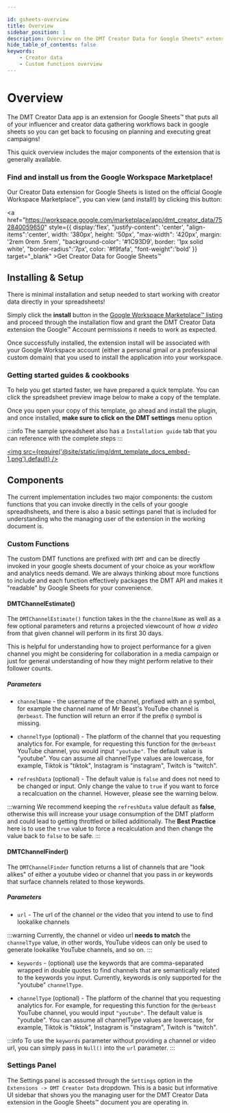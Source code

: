```yaml
---

id: gsheets-overview
title: Overview
sidebar_position: 1
description: Overview on the DMT Creator Data for Google Sheets™ extension
hide_table_of_contents: false 
keywords:
    - Creator data
    - Custom functions overview
---
```


# Overview

The DMT Creator Data app is an extension for Google Sheets™ that puts all of your influencer and creator data gathering workflows back in google sheets so you can get back to focusing on planning and executing great campaigns!

This quick overview includes the major components of the extension that is generally available.

### Find and install us from the Google Workspace Marketplace!

Our Creator Data extension for Google Sheets is listed on the official Google Workspace Marketplace™, you can view (and install!) by clicking this button:

<a href="https://workspace.google.com/marketplace/app/dmt_creator_data/752840059650" style={{ display:'flex', "justify-content": 'center', "align-items":'center',  width: '380px', height: '50px', "max-width": '420px', margin: '2rem 0rem .5rem', "background-color": '#1C93D9', border: '1px solid white', "border-radius":'7px', color: '#f9fafa', "font-weight":'bold' }} target="_blank" >Get Creator Data for Google Sheets™</a>


## Installing & Setup

There is minimal installation and setup needed to start working with creator data directly in your spreadsheets!

Simply click the **install** button in the [Google Workspace Marketplace™ listing](https://workspace.google.com/marketplace/app/dmt_creator_data/752840059650) and proceed through the installation flow and grant the DMT Creator Data extension the Google™ Account permissions it needs to work as expected. 

Once successfully installed, the extension install will be associated with your Google Workspace account (either a personal gmail _or_ a professional custom domain) that you used to install the application into your workspace.

### Getting started guides & cookbooks

To help you get started faster, we have prepared a quick template. You can click the spreadsheet preview image below to make a copy of the template.

Once you open your copy of this template, go ahead and install the plugin, and once installed, **make sure to click on the DMT settings** menu option

:::info
The sample spreadsheet also has a `Installation guide` tab that you can reference with the complete steps
:::


<a href="https://docs.google.com/spreadsheets/d/1KkICfeLBZ2jA1cuHwyQzFETQOYg2FR7V3eVMHq0D_GI/edit#gid=1547620141/copy" target="_blank"><img src={require('@site/static/img/dmt_template_docs_embed-1.png').default} /></a>


## Components

The current implementation includes two major components: the custom functions that you can invoke directly in the cells of your google spreadhsheets, and there is also a basic settings panel that is included for understanding who the managing user of the extension in the working document is.

### Custom Functions

The custom DMT functions are prefixed with `DMT` and can be directly invoked in your google sheets document of your choice as your workflow and analytics needs demand. We are always thinking about more functions to include and each function effectively packages the DMT API and makes it "readable" by Google Sheets for your convenience.

#### DMTChannelEstimate()

The `DMTChannelEstimate()` function takes in the the `channelName` as well as a few optional parameters and returns a projected viewcount of how _a video_ from that given channel will perform in its first 30 days.

This is helpful for understanding how to project performance for a given channel you might be considering for collaboration in a media campaign or just for general understanding of how they might perform relative to their follower counts.

##### Parameters

- `channelName` - the username of the channel, prefixed with an `@` symbol, for example the channel name of Mr Beast's YouTube channel is `@mrbeast`. The function will return an error if the prefix `@` symbol is missing.

- `channelType` (optional) - The platform of the channel that you requesting analytics for. For example, for requesting this function for the `@mrbeast` YouTube channel, you would input `"youtube"`. The default value is "youtube". You can assume all channelType values are lowercase, for example, Tiktok is "tiktok", Instagram is "instagram", Twitch is "twitch".

- `refreshData` (optional) - The default value is `false` and does not need to be changed or input. Only change the value to `true` if you want to force a recalcuation on the channel. However, please see the warning below.

:::warning
We recommend keeping the `refreshData` value default as **false**, otherwise this will increase your usage consumption of the DMT platform and could lead to getting throttled or billed additionally. The **Best Practice** here is to use the `true` value to force a recalculation and then change the value back to `false` to be safe.
:::

#### DMTChannelFinder()

The `DMTChannelFinder` function returns a list of channels that are "look alikes" of either a youtube video or channel that you pass in _or_ keywords that surface channels related to those keywords.

##### Parameters

- `url` - The url of the channel or the video that you intend to use to find lookalike channels

:::warning
Currently, the channel or video url **needs to match** the `channelType` value, in other words, YouTube videos can only be used to generate lookalike YouTube channels, and so on.
:::

- `keywords` - (optional) use the keywords that are comma-separated wrapped in double quotes to find channels that are semantically related to the keywords you input. Currently, keywords is only supported for the "youtube" `channelType`.

- `channelType` (optional) - The platform of the channel that you requesting analytics for. For example, for requesting this function for the `@mrbeast` YouTube channel, you would input `"youtube"`. The default value is "youtube". You can assume all channelType values are lowercase, for example, Tiktok is "tiktok", Instagram is "instagram", Twitch is "twitch".

:::info 
To use the `keywords` parameter without providing a channel or video url, you can simply pass in `Null()` into the `url` parameter.
:::

### Settings Panel

The Settings panel is accessed through the `Settings` option in the `Extensions -> DMT Creator Data` dropdown. This is a basic but informative UI sidebar that shows you the managing user for the DMT Creator Data extension in the Google Sheets™ document you are operating in.

